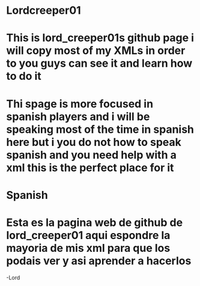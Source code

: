 Lordcreeper01
=============
This is lord_creeper01s github page i will copy most of my XMLs in order to you guys can see it and learn how to do it
============
Thi spage is more focused in spanish players and i will be speaking most of the time in spanish here but i you do not
how to speak spanish and you need help with a xml this is the perfect place for it
============
Spanish
===========
Esta es la pagina web de github de lord_creeper01 aqui espondre la mayoria de mis xml para que los podais
ver y asi aprender a hacerlos
===========


-Lord
